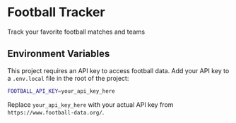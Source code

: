 # Football Tracker
Track your favorite football matches and teams

## Environment Variables

This project requires an API key to access football data. Add your API key to a `.env.local` file in the root of the project:

```bash
FOOTBALL_API_KEY=your_api_key_here
```

Replace `your_api_key_here` with your actual API key from `https://www.football-data.org/`.